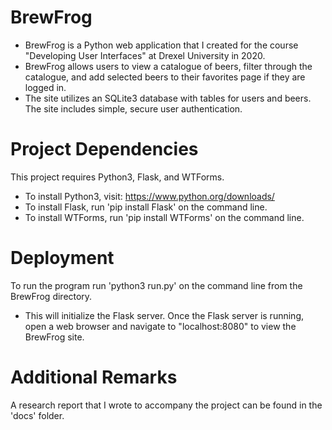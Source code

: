 # BrewFrog
* BrewFrog is a Python web application that I created for the course "Developing User Interfaces" at Drexel University in 2020.
* BrewFrog allows users to view a catalogue of beers, filter through the catalogue, and add selected beers to their favorites page if they are logged in.
* The site utilizes an SQLite3 database with tables for users and beers.  The site includes simple, secure user authentication.

# Project Dependencies
This project requires Python3, Flask, and WTForms.
* To install Python3, visit: https://www.python.org/downloads/
* To install Flask, run 'pip install Flask' on the command line.
* To install WTForms, run 'pip install WTForms' on the command line.

# Deployment
To run the program run 'python3 run.py' on the command line from the BrewFrog directory.
* This will initialize the Flask server.  Once the Flask server is running, open a web browser and navigate to "localhost:8080" to view the BrewFrog site.

# Additional Remarks
A research report that I wrote to accompany the project can be found in the 'docs' folder.
